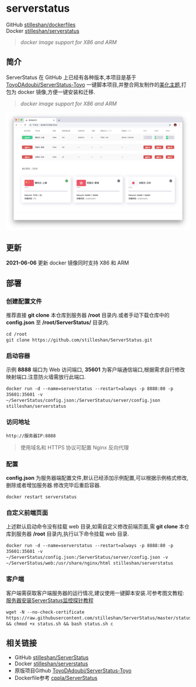 # serverstatus

GitHub [stilleshan/dockerfiles](https://github.com/stilleshan/dockerfiles)  
Docker [stilleshan/serverstatus](https://hub.docker.com/r/stilleshan/serverstatus)
> *docker image support for X86 and ARM*

## 简介
ServerStatus 在 GitHub 上已经有各种版本,本项目是基于 [ToyoDAdoubi/ServerStatus-Toyo](https://github.com/ToyoDAdoubi/ServerStatus-Toyo) 一键脚本项目,并整合网友制作的[美化主题](https://www.hostloc.com/thread-494384-1-1.html),打包为 docker 镜像,方便一键安装和迁移.
> *docker image support for X86 and ARM*

![screenshot](./screenshot.jpg)

## 更新
**2021-06-06** 更新 docker 镜像同时支持 X86 和 ARM

## 部署
### 创建配置文件
推荐直接 **git clone** 本仓库到服务器 **/root** 目录内.或者手动下载仓库中的 **config.json** 至 **/root/ServerStatus/** 目录内.
```shell
cd /root
git clone https://github.com/stilleshan/ServerStatus.git
```

### 启动容器
示例 **8888** 端口为 Web 访问端口, **35601** 为客户端通信端口,根据需求自行修改映射端口.注意防火墙需放行此端口.
```shell
docker run -d --name=serverstatus --restart=always -p 8888:80 -p 35601:35601 -v ~/ServerStatus/config.json:/ServerStatus/server/config.json stilleshan/serverstatus
```

### 访问地址
```
http://服务器IP:8888
```
> 使用域名和 HTTPS 协议可配置 Nginx 反向代理


### 配置
**config.json** 为服务器端配置文件,默认已经添加示例配置,可以根据示例格式修改,删除或者增加服务器.修改完毕后重启容器.
```shell
docker restart serverstatus
```

### 自定义前端页面
上述默认启动命令没有挂载 web 目录,如需自定义修改前端页面,需 **git clone** 本仓库到服务器 **/root** 目录内,执行以下命令挂载 web 目录.
```shell
docker run -d --name=serverstatus --restart=always -p 8888:80 -p 35601:35601 -v ~/ServerStatus/config.json:/ServerStatus/server/config.json -v ~/ServerStatus/web:/usr/share/nginx/html stilleshan/serverstatus
```

### 客户端
客户端需获取客户端服务器的运行情况,建议使用一键脚本安装.可参考图文教程: [服务器安装ServerStatus监控探针教程](https://www.ioiox.com/archives/27.html)
```shell
wget -N --no-check-certificate https://raw.githubusercontent.com/stilleshan/ServerStatus/master/status.sh && chmod +x status.sh && bash status.sh c
```

## 相关链接
- GitHub [stilleshan/ServerStatus](https://github.com/stilleshan/ServerStatus)
- Docker [stilleshan/serverstatus](https://hub.docker.com/r/stilleshan/serverstatus)
- 原版项目Github [ToyoDAdoubi/ServerStatus-Toyo](https://github.com/ToyoDAdoubi/ServerStatus-Toyo)
- Dockerfile参考 [cppla/ServerStatus](https://github.com/cppla/ServerStatus)

